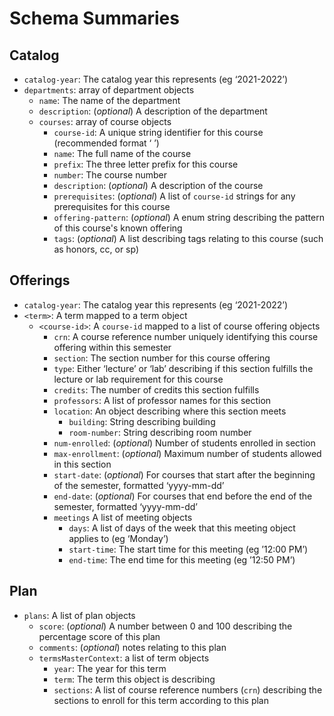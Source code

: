 # Schema Summaries

## Catalog

- `catalog-year`: The catalog year this represents (eg ‘2021-2022’)
- `departments`: array of department objects
  - `name`: The name of the department
  - `description`: (*optional*) A description of the department
  - `courses`: array of course objects
    - `course-id`: A unique string identifier for this course (recommended format ‘<prefix> <number>’)
    - `name`: The full name of the course 
    - `prefix`: The three letter prefix for this course
    - `number`: The course number
    - `description`: (*optional*)  A description of the course
    - `prerequisites`: (*optional*) A list of `course-id` strings for any prerequisites for this course
    - `offering-pattern`: (*optional*) A enum string describing the pattern of this course's known offering
    - `tags`: (*optional*) A list describing tags relating to this course (such as honors, cc, or sp)

## Offerings

- `catalog-year`: The catalog year this represents (eg ‘2021-2022’)
- `<term>`: A term mapped to a term object
  - `<course-id>`: A `course-id` mapped to a list of course offering objects
    - `crn`: A course reference number uniquely identifying this course offering within this semester
    - `section`: The section number for this course offering
    - `type`: Either ‘lecture’ or ‘lab’ describing if this section fulfills the lecture or lab requirement for this course
    - `credits`: The number of credits this section fulfills
    - `professors`: A list of professor names for this section
    - `location`: An object describing where this section meets
      - `building`: String describing building
      - `room-number`: String describing room number
    - `num-enrolled`: (*optional*) Number of students enrolled in section
    - `max-enrollment`: (*optional*) Maximum number of students allowed in this section
    - `start-date`: (*optional*) For courses that start after the beginning of the semester, formatted ‘yyyy-mm-dd’
    - `end-date`: (*optional*) For courses that end before the end of the semester, formatted ‘yyyy-mm-dd’
    - `meetings` A list of meeting objects
      - `days`: A list of days of the week that this meeting object applies to (eg ‘Monday’)
      - `start-time`: The start time for this meeting (eg ’12:00 PM’)
      - `end-time`: The end time for this meeting (eg ’12:50 PM’)

## Plan

- `plans`: A list of plan objects
  - `score`: (*optional*) A number between 0 and 100 describing the percentage score of this plan
  - `comments`: (*optional*) notes relating to this plan
  - `termsMasterContext`: a list of term objects
    - `year`: The year for this term
    - `term`: The term this object is describing
    - `sections`: A list of course reference numbers (`crn`) describing the sections to enroll for this term according to this plan  